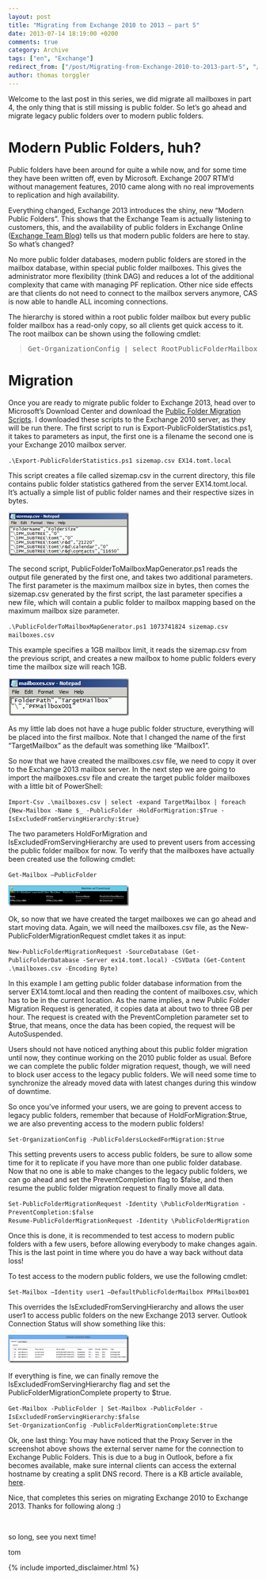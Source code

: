 ```yaml
---
layout: post
title: "Migrating from Exchange 2010 to 2013 – part 5"
date: 2013-07-14 18:19:00 +0200
comments: true
category: Archive
tags: ["en", "Exchange"]
redirect_from: ["/post/Migrating-from-Exchange-2010-to-2013-part-5", "/post/migrating-from-exchange-2010-to-2013-part-5"]
author: thomas torggler
---
```

<!-- more -->
<p>Welcome to the last post in this series, we did migrate all mailboxes in part 4, the only thing that is still missing is public folder. So let&rsquo;s go ahead and migrate legacy public folders over to modern public folders.</p>
<h1>Modern Public Folders, huh?</h1>
<p>Public folders have been around for quite a while now, and for some time they have been written off, even by Microsoft. Exchange 2007 RTM&rsquo;d without management features, 2010 came along with no real improvements to replication and high availability.</p>
<p>Everything changed, Exchange 2013 introduces the shiny, new &ldquo;Modern Public Folders&rdquo;. This shows that the Exchange Team is actually listening to customers, this, and the availability of public folders in Exchange Online (<a href="http://blogs.technet.com/b/exchange/archive/2013/05/02/public-folders-and-exchange-online.aspx" target="_blank">Exchange Team Blog</a>) tells us that modern public folders are here to stay. So what&rsquo;s changed?</p>
<p>No more public folder databases, modern public folders are stored in the mailbox database, within special public folder mailboxes. This gives the administrator more flexibility (think DAG) and reduces a lot of the additional complexity that came with managing PF replication. Other nice side effects are that clients do not need to connect to the mailbox servers anymore, CAS is now able to handle ALL incoming connections.</p>
<p>The hierarchy is stored within a root public folder mailbox but every public folder mailbox has a read-only copy, so all clients get quick access to it. The root mailbox can be shown using the following cmdlet:</p>
<blockquote>
<pre>Get-OrganizationConfig | select RootPublicFolderMailbox</pre>
</blockquote>
<h1>Migration</h1>
<p>Once you are ready to migrate public folder to Exchange 2013, head over to Microsoft&rsquo;s Download Center and download the <a href="http://go.microsoft.com/fwlink/?LinkId=299838" target="_blank">Public Folder Migration Scripts</a>. I downloaded these scripts to the Exchange 2010 server, as they will be run there. The first script to run is Export-PublicFolderStatistics.ps1, it takes to parameters as input, the first one is a filename the second one is your Exchange 2010 mailbox server.</p>
<p><code>.\Export-PublicFolderStatistics.ps1 sizemap.csv EX14.tomt.local</code></p>
<p>This script creates a file called sizemap.csv in the current directory, this file contains public folder statistics gathered from the server EX14.tomt.local. It&rsquo;s actually a simple list of public folder names and their respective sizes in bytes.</p>
<p><a href="/assets/archive/image_560.png"><img style="display: inline; border-width: 0px;" title="image" src="/assets/archive/image_thumb_558.png" alt="image" width="244" height="89" border="0" /></a></p>
<p>The second script, PublicFolderToMailboxMapGenerator.ps1 reads the output file generated by the first one, and takes two additional parameters. The first parameter is the maximum mailbox size in bytes, then comes the sizemap.csv generated by the first script, the last parameter specifies a new file, which will contain a public folder to mailbox mapping based on the maximum mailbox size parameter.</p>
<p><code>.\PublicFolderToMailboxMapGenerator.ps1 1073741824 sizemap.csv mailboxes.csv</code></p>
<p>This example specifies a 1GB mailbox limit, it reads the sizemap.csv from the previous script, and creates a new mailbox to home public folders every time the mailbox size will reach 1GB.</p>
<p><a href="/assets/archive/image_561.png"><img style="display: inline; border-width: 0px;" title="image" src="/assets/archive/image_thumb_559.png" alt="image" width="244" height="77" border="0" /></a></p>
<p>As my little lab does not have a huge public folder structure, everything will be placed into the first mailbox. Note that I changed the name of the first &ldquo;TargetMailbox&rdquo; as the default was something like &ldquo;Mailbox1&rdquo;.</p>
<p>So now that we have created the mailboxes.csv file, we need to copy it over to the Exchange 2013 mailbox server. In the next step we are going to import the mailboxes.csv file and create the target public folder mailboxes with a little bit of PowerShell:</p>
<p><code>Import-Csv .\mailboxes.csv | select -expand TargetMailbox | foreach {New-Mailbox -Name $_ -PublicFolder -HoldForMigration:$True -IsExcludedFromServingHierarchy:$true}</code></p>
<p>The two parameters HoldForMigration and IsExcludedFromServingHierarchy are used to prevent users from accessing the public folder mailbox for now. To verify that the mailboxes have actually been created use the following cmdlet:</p>
<p><code>Get-Mailbox &ndash;PublicFolder</code></p>
<p><a href="/assets/archive/image_562.png"><img style="display: inline; border-width: 0px;" title="image" src="/assets/archive/image_thumb_560.png" alt="image" width="244" height="42" border="0" /></a></p>
<p>Ok, so now that we have created the target mailboxes we can go ahead and start moving data. Again, we will need the mailboxes.csv file, as the New-PublicFolderMigrationRequest cmdlet takes it as input:</p>
<p><code>New-PublicFolderMigrationRequest -SourceDatabase (Get-PublicFolderDatabase -Server ex14.tomt.local) -CSVData (Get-Content .\mailboxes.csv -Encoding Byte)</code></p>
<p>In this example I am getting public folder database information from the server EX14.tomt.local and then reading the content of mailboxes.csv, which has to be in the current location. As the name implies, a new Public Folder Migration Request is generated, it copies data at about two to three GB per hour. The request is created with the PreventCompletion parameter set to $true, that means, once the data has been copied, the request will be AutoSuspended.</p>
<p>Users should not have noticed anything about this public folder migration until now, they continue working on the 2010 public folder as usual. Before we can complete the public folder migration request, though, we will need to block user access to the legacy public folders. We will need some time to synchronize the already moved data with latest changes during this window of downtime.</p>
<p>So once you&rsquo;ve informed your users, we are going to prevent access to legacy public folders, remember that because of HoldForMigration:$true, we are also preventing access to the modern public folders!</p>
<p><code>Set-OrganizationConfig -PublicFoldersLockedForMigration:$true</code></p>
<p>This setting prevents users to access public folders, be sure to allow some time for it to replicate if you have more than one public folder database. Now that no one is able to make changes to the legacy public folders, we can go ahead and set the PreventCompletion flag to $false, and then resume the public folder migration request to finally move all data.</p>
<p><code>Set-PublicFolderMigrationRequest -Identity \PublicFolderMigration -PreventCompletion:$false <br />Resume-PublicFolderMigrationRequest -Identity \PublicFolderMigration</code></p>
<p>Once this is done, it is recommended to test access to modern public folders with a few users, before allowing everybody to make changes again. This is the last point in time where you do have a way back without data loss!</p>
<p>To test access to the modern public folders, we use the following cmdlet:</p>
<p><code>Set-Mailbox &ndash;Identity user1 &ndash;DefaultPublicFolderMailbox PFMailbox001</code></p>
<p>This overrides the IsExcludedFromServingHierarchy and allows the user user1 to access public folders on the new Exchange 2013 server. Outlook Connection Status will show something like this:</p>
<p><a href="/assets/archive/image_563.png"><img style="display: inline; border-width: 0px;" title="image" src="/assets/archive/image_thumb_561.png" alt="image" width="244" height="57" border="0" /></a></p>
<p>If everything is fine, we can finally remove the IsExcludedFromServingHierarchy flag and set the PublicFolderMigrationComplete property to $true.</p>
<p><code>Get-Mailbox -PublicFolder | Set-Mailbox -PublicFolder -IsExcludedFromServingHierarchy:$false <br />Set-OrganizationConfig -PublicFolderMigrationComplete:$true</code></p>
<p>Ok, one last thing: You may have noticed that the Proxy Server in the screenshot above shows the external server name for the connection to Exchange Public Folders. This is due to a bug in Outlook, before a fix becomes available, make sure internal clients can access the external hostname by creating a split DNS record. There is a KB article available, <a href="http://support.microsoft.com/kb/2839517/en-us" target="_blank">here</a>.</p>
<p>Nice, that completes this series on migrating Exchange 2010 to Exchange 2013. Thanks for following along :)</p>
<p>&nbsp;</p>
<p>so long, see you next time!</p>
<p>tom</p>
{% include imported_disclaimer.html %}
